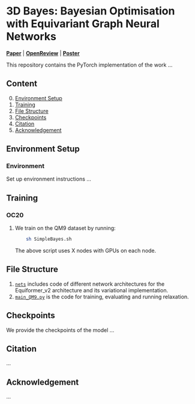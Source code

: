 # 3D Bayes: Bayesian Optimisation with Equivariant Graph Neural Networks

**[Paper](TBD)** | **[OpenReview](TBD)** | **[Poster](TBD)**

This repository contains the PyTorch implementation of the work ...


## Content ##
0. [Environment Setup](#environment-setup)
0. [Training](#training)
0. [File Structure](#file-structure)
0. [Checkpoints](#checkpoints)
0. [Citation](#citation)
0. [Acknowledgement](#acknowledgement)



## Environment Setup ##


### Environment 

Set up environment instructions ...


## Training ##


### OC20

1. We train on the QM9 dataset by running:
    
    ```bash
        sh SimpleBayes.sh
    ```
    The above script uses X nodes with  GPUs on each node.


## File Structure ##

1. [`nets`](nets) includes code of different network architectures for the Equiformer_v2 architecture and its variational implementation.
2. [`main_QM9.py`](main_QM9.py) is the code for training, evaluating and running relaxation.


## Checkpoints ##

We provide the checkpoints of the model ...

## Citation ##

...

## Acknowledgement ##

...